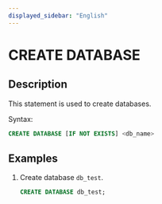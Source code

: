 ```yaml
---
displayed_sidebar: "English"
---
```


# CREATE DATABASE

## Description

This statement is used to create databases.

Syntax:

```sql
CREATE DATABASE [IF NOT EXISTS] <db_name>
```

## Examples

1. Create database `db_test`.

    ```sql
    CREATE DATABASE db_test;
    ```
